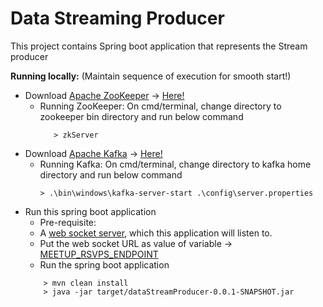 # Data Streaming Producer
This project contains Spring boot application that represents the Stream producer

**Running locally:** (Maintain sequence of execution for smooth start!)
* Download [Apache ZooKeeper](https://zookeeper.apache.org/) -> [Here!](https://zookeeper.apache.org/releases.html)
  * Running ZooKeeper: 
    On cmd/terminal, change directory to zookeeper bin directory and run below command
    ````
       > zkServer
    ````
* Download [Apache Kafka](https://kafka.apache.org/) -> [Here!](https://kafka.apache.org/downloads)
  * Running Kafka: On cmd/terminal, change directory to kafka home directory and run below command
    ````
    > .\bin\windows\kafka-server-start .\config\server.properties
    ````
* Run this spring boot application
  * Pre-requisite: 
  * A [web socket server](./../websocket-server), which this application will listen to.
  * Put the web socket URL as value of variable -> [MEETUP_RSVPS_ENDPOINT](src/main/java/com/collection/tier/DataStreamProducerApplication.java) 
  * Run the spring boot application
  ````
      > mvn clean install
      > java -jar target/dataStreamProducer-0.0.1-SNAPSHOT.jar
  ````
